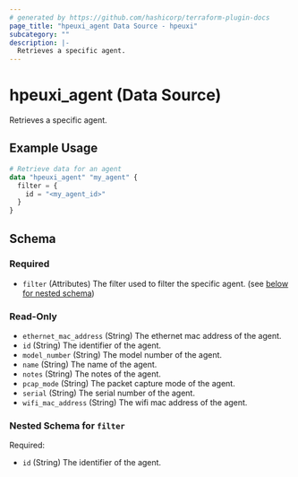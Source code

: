 ```yaml
---
# generated by https://github.com/hashicorp/terraform-plugin-docs
page_title: "hpeuxi_agent Data Source - hpeuxi"
subcategory: ""
description: |-
  Retrieves a specific agent.
---
```


# hpeuxi_agent (Data Source)

Retrieves a specific agent.

## Example Usage

```terraform
# Retrieve data for an agent
data "hpeuxi_agent" "my_agent" {
  filter = {
    id = "<my_agent_id>"
  }
}
```

<!-- schema generated by tfplugindocs -->
## Schema

### Required

- `filter` (Attributes) The filter used to filter the specific agent. (see [below for nested schema](#nestedatt--filter))

### Read-Only

- `ethernet_mac_address` (String) The ethernet mac address of the agent.
- `id` (String) The identifier of the agent.
- `model_number` (String) The model number of the agent.
- `name` (String) The name of the agent.
- `notes` (String) The notes of the agent.
- `pcap_mode` (String) The packet capture mode of the agent.
- `serial` (String) The serial number of the agent.
- `wifi_mac_address` (String) The wifi mac address of the agent.

<a id="nestedatt--filter"></a>
### Nested Schema for `filter`

Required:

- `id` (String) The identifier of the agent.

